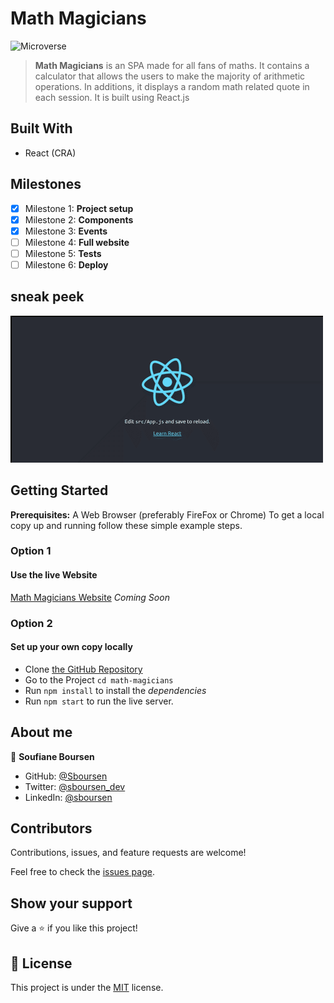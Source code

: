 # Math Magicians

![Microverse](https://img.shields.io/badge/Microverse-blueviolet)

> **Math Magicians** is an SPA made for all fans of maths. It contains a calculator that allows the users to make the majority of arithmetic operations. In additions, it displays a random math related quote in each session.
> It is built using React.js

## Built With

- React (CRA)

## Milestones

- [x] Milestone 1: **Project setup**
- [x] Milestone 2: **Components**
- [x] Milestone 3: **Events**
- [ ] Milestone 4: **Full website**
- [ ] Milestone 5: **Tests**
- [ ] Milestone 6: **Deploy**

## sneak peek

![Application screenshot](./docs/project-setup.gif)

## Getting Started

**Prerequisites:** A Web Browser (preferably FireFox or Chrome)
To get a local copy up and running follow these simple example steps.

### **Option 1**

#### Use the live Website

[Math Magicians Website](https://github.com/Sboursen/math-magicians) _Coming Soon_

### **Option 2**

#### Set up your own copy locally

- Clone [the GitHub Repository](https://github.com/Sboursen/math-magicians.git)
- Go to the Project `cd math-magicians`
- Run `npm install` to install the _dependencies_
- Run `npm start` to run the live server.

## About me

👤 **Soufiane Boursen**

- GitHub: [@Sboursen](https://github.com/Sboursen)
- Twitter: [@sboursen_dev](https://twitter.com/sboursen_dev)
- LinkedIn: [@sboursen](https://linkedin.com/in/sboursen)

## Contributors

Contributions, issues, and feature requests are welcome!

Feel free to check the [issues page](../../issues/).

## Show your support

Give a ⭐️ if you like this project!

## 📝 License

This project is under the [MIT](./LICENSE) license.
